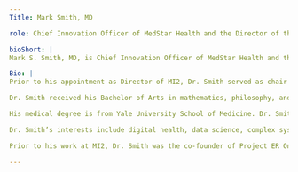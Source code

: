 ```yaml
---
Title: Mark Smith, MD

role: Chief Innovation Officer of MedStar Health and the Director of the MedStar Institute for Innovation (MI2)

bioShort: |
Mark S. Smith, MD, is Chief Innovation Officer of MedStar Health and the Director of the MedStar Institute for Innovation (MI2). In this role, Dr. Smith leads a system-wide initiative to catalyze and foster innovation at MedStar Health.

Bio: |
Prior to his appointment as Director of MI2, Dr. Smith served as chair of the department of emergency medicine at MedStar Washington Hospital Center for 14 years and as founding chair of MedStar Emergency Physicians. Dr. Smith is also professor of emergency medicine at the Georgetown University School of Medicine, where he served as academic chair of emergency medicine from 2001-2015. Prior to that, he was chair of emergency medicine at the George Washington University Medical Center for 12 years and the director of its Ronald Reagan Institute of Emergency Medicine.

Dr. Smith received his Bachelor of Arts in mathematics, philosophy, and psychology with highest honors from Swarthmore College and a master's degree in computer science from Stanford University.

His medical degree is from Yale University School of Medicine. Dr. Smith completed an internship in medicine at George Washington University Medical Center and a residency in emergency medicine at Georgetown University Hospital. He is board certified in emergency medicine and is a fellow of the American College of Emergency Physicians.

Dr. Smith’s interests include digital health, data science, complex systems theory, information visualization, catalyzing sustainable and self-organizing change that is for the better, and scaling that change within and across large systems. MI2 includes a technology commercialization capability (MedStar Inventor Services); a center for human factors in healthcare; initiatives in consumer health, mobile health, and telehealth; a platform for training in creativity, design, and influence; and a collaboration program with start-ups in the healthcare space.

Prior to his work at MI2, Dr. Smith was the co-founder of Project ER One, MedStar Washington Hospital Center's initiative to develop the design specifications for an all-risks ready emergency care facility for mass casualty incidents. He is the co-creator of MedStar Health's innovative Azyxxi / Amalga clinical information system, which has been in continuous use at MedStar hospitals for 18 years and is utilized in other hospitals in the United States. He has authored numerous journal articles and two textbooks in the field of emergency medicine; served on federal advisory groups in the fields of cardiac care, disaster response, and innovation; and helped to develop large programs in clinical simulation and human factors in healthcare.

---
```

